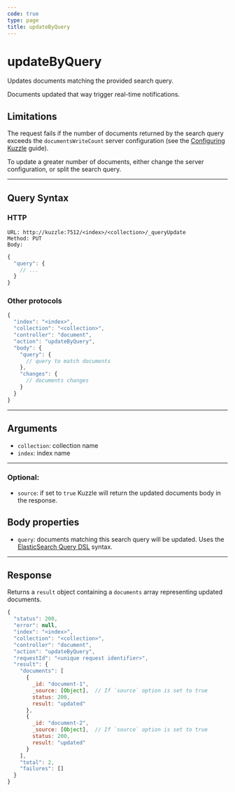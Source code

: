 ```yaml
---
code: true
type: page
title: updateByQuery
---
```


# updateByQuery

Updates documents matching the provided search query. 

Documents updated that way trigger real-time notifications.

## Limitations

The request fails if the number of documents returned by the search query exceeds the `documentsWriteCount` server configuration (see the [Configuring Kuzzle](/core/2/guides/essentials/configuration) guide).

To update a greater number of documents, either change the server configuration, or split the search query.

---

## Query Syntax

### HTTP

```http
URL: http://kuzzle:7512/<index>/<collection>/_queryUpdate
Method: PUT
Body:
```

```js
{
  "query": {
    // ...
  }
}
```

### Other protocols

```js
{
  "index": "<index>",
  "collection": "<collection>",
  "controller": "document",
  "action": "updateByQuery",
  "body": {
    "query": {
      // query to match documents
    },
    "changes": {
      // documents changes
    }
  }
}
```

---

## Arguments

- `collection`: collection name
- `index`: index name

---

### Optional:

- `source`: if set to `true` Kuzzle will return the updated documents body in the response.

## Body properties

- `query`: documents matching this search query will be updated. Uses the [ElasticSearch Query DSL](https://www.elastic.co/guide/en/elasticsearch/reference/7.4/query-dsl.html) syntax.

---

## Response

Returns a `result` object containing a `documents` array representing updated documents.

```js
{
  "status": 200,
  "error": null,
  "index": "<index>",
  "collection": "<collection>",
  "controller": "document",
  "action": "updateByQuery",
  "requestId": "<unique request identifier>",
  "result": {
    "documents": [
      {
        _id: "document-1",
        _source: [Object],  // If `source` option is set to true
        status: 200,
        result: "updated"
      },
      {
        _id: "document-2",
        _source: [Object],  // If `source` option is set to true
        status: 200,
        result: "updated"
      }
    ],
    "total": 2,
    "failures": []
  }
}
```
